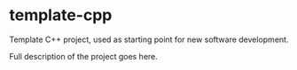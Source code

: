 # template-cpp
Template C++ project, used as starting point for new software development.

Full description of the project goes here.
